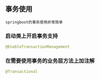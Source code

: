 ## 事务使用

    springboot的事务使用非常简单

### 启动类上开启事务支持
```java
@EnableTransactionManagement
```

### 在需要使用事务的业务层方法上加注解
```java
@Transactional
```